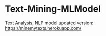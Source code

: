 # Text-Mining-MLModel
Text Analysis, NLP model 
updated version: https://minemytexts.herokuapp.com/
